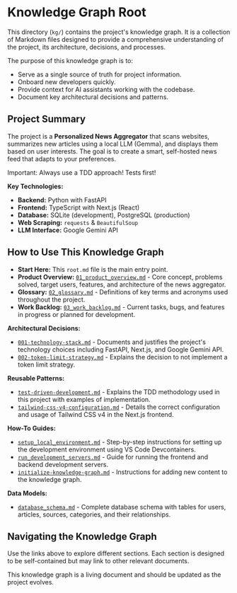 # Knowledge Graph Root

This directory (`kg/`) contains the project's knowledge graph. It is a collection of Markdown files designed to provide a comprehensive understanding of the project, its architecture, decisions, and processes.

The purpose of this knowledge graph is to:
*   Serve as a single source of truth for project information.
*   Onboard new developers quickly.
*   Provide context for AI assistants working with the codebase.
*   Document key architectural decisions and patterns.

## Project Summary

The project is a **Personalized News Aggregator** that scans websites, summarizes new articles using a local LLM (Gemma), and displays them based on user interests. The goal is to create a smart, self-hosted news feed that adapts to your preferences.

Important: Always use a TDD approach! Tests first!

**Key Technologies:**
*   **Backend:** Python with FastAPI
*   **Frontend:** TypeScript with Next.js (React)
*   **Database:** SQLite (development), PostgreSQL (production)
*   **Web Scraping:** `requests` & `BeautifulSoup`
*   **LLM Interface:** Google Gemini API

## How to Use This Knowledge Graph

*   **Start Here:** This `root.md` file is the main entry point.
*   **Product Overview:** [`01_product_overview.md`](./01_product_overview.md) - Core concept, problems solved, target users, features, and architecture of the news aggregator.
*   **Glossary:** [`02_glossary.md`](./02_glossary.md) - Definitions of key terms and acronyms used throughout the project.
*   **Work Backlog:** [`03_work_backlog.md`](./03_work_backlog.md) - Current tasks, bugs, and features in progress or planned for development.

**Architectural Decisions:**
*   [`001-technology-stack.md`](./decisions/001-technology-stack.md) - Documents and justifies the project's technology choices including FastAPI, Next.js, and Google Gemini API.
*   [`002-token-limit-strategy.md`](./decisions/002-token-limit-strategy.md) - Explains the decision to not implement a token limit strategy.

**Reusable Patterns:**
*   [`test-driven-development.md`](./patterns/test-driven-development.md) - Explains the TDD methodology used in this project with examples of implementation.
*   [`tailwind-css-v4-configuration.md`](./patterns/tailwind-css-v4-configuration.md) - Details the correct configuration and usage of Tailwind CSS v4 in the Next.js frontend.

**How-To Guides:**
*   [`setup_local_environment.md`](./how-to/setup_local_environment.md) - Step-by-step instructions for setting up the development environment using VS Code Devcontainers.
*   [`run_development_servers.md`](./how-to/run_development_servers.md) - Guide for running the frontend and backend development servers.
*   [`initialize-knowledge-graph.md`](./how-to/initialize-knowledge-graph.md) - Instructions for adding new content to the knowledge graph.

**Data Models:**
*   [`database_schema.md`](./data_models/database_schema.md) - Complete database schema with tables for users, articles, sources, categories, and their relationships.

## Navigating the Knowledge Graph

Use the links above to explore different sections. Each section is designed to be self-contained but may link to other relevant documents.

This knowledge graph is a living document and should be updated as the project evolves.